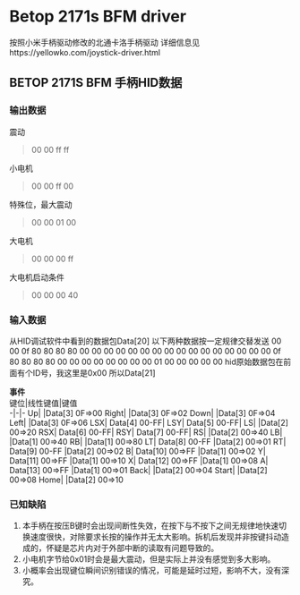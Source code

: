 # Betop 2171s BFM driver
按照小米手柄驱动修改的北通卡洛手柄驱动
详细信息见https://yellowko.com/joystick-driver.html

## BETOP 2171S BFM 手柄HID数据

### 输出数据

震动
> 00 00 ff ff       

小电机      
> 00 00 ff 00

特殊位，最大震动    
> 00 00 01 00       

大电机      
> 00 00 00 ff   

大电机启动条件
> 00 00 00 40

### 输入数据
从HID调试软件中看到的数据包Data[20]
以下两种数据按一定规律交替发送
00 00 0f 80 80 80 80 00 00 00 00 00 00 00 00 00 00 00 00 00 00 
00 00 0f 80 80 80 80 00 00 00 00 00 00 00 00 01 00 00 00 00 00
hid原始数据包在前面有个ID号，我这里是0x00
所以Data[21]

**事件**   
键位|线性键值|键值     
-|-|-
Up|				        |Data[3] 0F=>00
Right|				    |Data[3] 0F=>02
Down|				    |Data[3] 0F=>04
Left|				    |Data[3] 0F=>06
LSX|	Data[4] 00-FF|
LSY|	Data[5] 00-FF|
LS|				        |Data[2] 00=>20
RSX|	Data[6] 00-FF|
RSY|	Data[7] 00-FF|
RS|				        |Data[2] 00=>40
LB|				        |Data[1] 00=>40
RB|				        |Data[1] 00=>80
LT|	    Data[8] 00-FF	|Data[2] 00=>01
RT|	    Data[9] 00-FF	|Data[2] 00=>02
B|	    Data[10] 00=>FF	|Data[1] 00=>02
Y|	    Data[11] 00=>FF	|Data[1] 00=>10
X|	    Data[12] 00=>FF	|Data[1] 00=>08
A|	    Data[13] 00=>FF	|Data[1] 00=>01
Back|				    |Data[2] 00=>04
Start|				    |Data[2] 00=>08
Home|				    |Data[2] 00=>10

### 已知缺陷
1. 本手柄在按压B键时会出现间断性失效，在按下与不按下之间无规律地快速切换速度很快，对除要求长按的操作并无太大影响。拆机后发现并非按键抖动造成的，怀疑是芯片内对于外部中断的读取有问题导致的。        
2. 小电机字节给0x01时会是最大震动，但是实际上并没有感觉到多大影响。     
2. 小概率会出现键位瞬间识别错误的情况，可能是延时过短，影响不大，没有深究。




